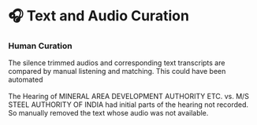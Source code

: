 # 🎧 Text and Audio Curation

### Human Curation

The silence trimmed audios and corresponding text transcripts are compared by manual listening and matching. This could have been automated \
\
The Hearing of MINERAL AREA DEVELOPMENT AUTHORITY ETC. vs. M/S STEEL AUTHORITY OF INDIA  had initial parts of the hearing not recorded. So manually removed the text whose audio was not available.
